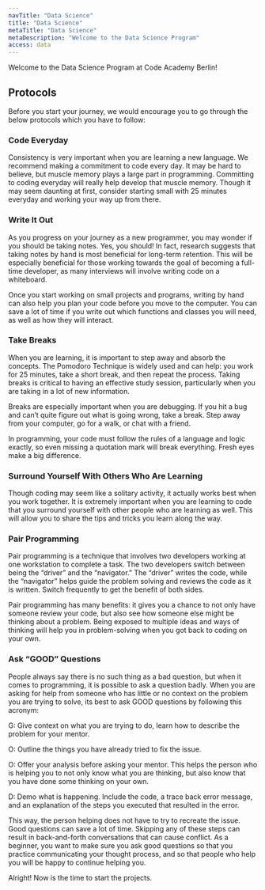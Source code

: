 ```yaml
---
navTitle: "Data Science"
title: "Data Science"
metaTitle: "Data Science"
metaDescription: "Welcome to the Data Science Program"
access: data
---
```


Welcome to the Data Science Program at Code Academy Berlin!

## Protocols

Before you start your journey, we would encourage you to go through the below protocols which you have to follow:

### Code Everyday

Consistency is very important when you are learning a new language. We recommend making a commitment to code every day. It may be hard to believe, but muscle memory plays a large part in programming. Committing to coding everyday will really help develop that muscle memory. Though it may seem daunting at first, consider starting small with 25 minutes everyday and working your way up from there.

### Write It Out

As you progress on your journey as a new programmer, you may wonder if you should be taking notes. Yes, you should! In fact, research suggests that taking notes by hand is most beneficial for long-term retention. This will be especially beneficial for those working towards the goal of becoming a full-time developer, as many interviews will involve writing code on a whiteboard.

Once you start working on small projects and programs, writing by hand can also help you plan your code before you move to the computer. You can save a lot of time if you write out which functions and classes you will need, as well as how they will interact.

### Take Breaks

When you are learning, it is important to step away and absorb the concepts. The Pomodoro Technique is widely used and can help: you work for 25 minutes, take a short break, and then repeat the process. Taking breaks is critical to having an effective study session, particularly when you are taking in a lot of new information.

Breaks are especially important when you are debugging. If you hit a bug and can’t quite figure out what is going wrong, take a break. Step away from your computer, go for a walk, or chat with a friend.

In programming, your code must follow the rules of a language and logic exactly, so even missing a quotation mark will break everything. Fresh eyes make a big difference.

### Surround Yourself With Others Who Are Learning

Though coding may seem like a solitary activity, it actually works best when you work together. It is extremely important when you are learning to code that you surround yourself with other people who are learning as well. This will allow you to share the tips and tricks you learn along the way.

### Pair Programming

Pair programming is a technique that involves two developers working at one workstation to complete a task. The two developers switch between being the “driver” and the “navigator.” The “driver” writes the code, while the “navigator” helps guide the problem solving and reviews the code as it is written. Switch frequently to get the benefit of both sides.

Pair programming has many benefits: it gives you a chance to not only have someone review your code, but also see how someone else might be thinking about a problem. Being exposed to multiple ideas and ways of thinking will help you in problem-solving when you got back to coding on your own.

### Ask “GOOD” Questions

People always say there is no such thing as a bad question, but when it comes to programming, it is possible to ask a question badly. When you are asking for help from someone who has little or no context on the problem you are trying to solve, its best to ask GOOD questions by following this acronym:

G: Give context on what you are trying to do, learn how to describe the problem for your mentor.

O: Outline the things you have already tried to fix the issue.

O: Offer your analysis before asking your mentor. This helps the person who is helping you to not only know what you are thinking, but also know that you have done some thinking on your own.

D: Demo what is happening. Include the code, a trace back error message, and an explanation of the steps you executed that resulted in the error.

This way, the person helping does not have to try to recreate the issue.
Good questions can save a lot of time. Skipping any of these steps can result in back-and-forth conversations that can cause conflict. As a beginner, you want to make sure you ask good questions so that you practice communicating your thought process, and so that people who help you will be happy to continue helping you.

Alright! Now is the time to start the projects.
